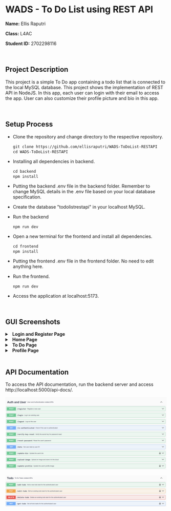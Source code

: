 # WADS - To Do List using REST API

**Name:** Ellis Raputri

**Class:** L4AC

**Student ID:** 2702298116

<br>

## Project Description
This project is a simple To Do app containing a todo list that is connected to the local MySQL database. This project shows the implementation of REST API in NodeJS. In this app, each user can login with their email to access the app. User can also customize their profile picture and bio in this app.

<br>

## Setup Process

- Clone the repository and change directory to the respective repository.
    ```text
    git clone https://github.com/ellisraputri/WADS-ToDoList-RESTAPI
    cd WADS-ToDoList-RESTAPI
    ```

- Installing all dependencies in backend.
    ```text
    cd backend
    npm install
    ```

- Putting the backend .env file in the backend folder. Remember to change MySQL details in the .env file based on your local database specification.
  
- Create the database "todolistrestapi" in your localhost MySQL.

- Run the backend
    ```text
    npm run dev
    ```

- Open a new terminal for the frontend and install all dependencies.
    ```text
    cd frontend
    npm install
    ```

- Putting the frontend .env file in the frontend folder. No need to edit anything here.

- Run the frontend.
    ```text
    npm run dev
    ```

- Access the application at localhost:5173.

<br>


## GUI Screenshots
<details>
<summary>&ensp;<b>Login and Register Page</b></summary>

- User can log in through the login page and register through the register page.

- If users forgot their password, they can also link to the forgot password page to resend an email to reconfigure their password.

    <img src="documentation/image/login.png" alt ="Login Page Image" width = "600"><br><br>

    <img src="documentation/image/register.png" alt ="Register Page Image" width = "600"><br><br>

    <img src="documentation/image/forgot_password.png" alt ="Forgot Password Page Image" width = "600"><br>

<br>
</details>

<details>
<summary>&ensp;<b>Home Page</b></summary>

- Landing page for the user to proceed to the To Do app.

  <img src="documentation/image/home.png" alt ="Home Page Image" width = "600"><br>

<br>
</details>

<details>
<summary>&ensp;<b>To Do Page</b></summary>

- Contains a simple to do app where users can add, update, or delete their tasks.

  <img src="documentation/image/todo.png" alt ="To Do Page Image" width = "600"><br>

<br>
</details>

<details>
<summary>&ensp;<b>Profile Page</b></summary>

- In this page, users can update their profile picture and bio.

  <img src="documentation/image/profile.png" alt ="Profile Page Image" width = "600"><br>

<br>
</details>


<br>


## API Documentation
To access the API documentation, run the backend server and access http://localhost:5000/api-docs/.

<img src="documentation/image/api_design1.png" alt ="API Design (Authentication and User)" width = "600"><br>

<img src="documentation/image/api_design2.png" alt ="API Design (Todo)" width = "600"><br>